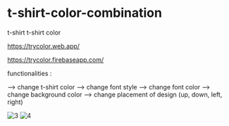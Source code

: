 # t-shirt-color-combination
t-shirt
t-shirt color 

https://trycolor.web.app/

https://trycolor.firebaseapp.com/


functionalities : 

-->  change t-shirt color
-->  change font style
-->  change font color
-->  change background color
-->  change placement of design (up, down, left, right)


![3](https://user-images.githubusercontent.com/53290891/118452679-053c5100-b714-11eb-92b2-e640b7248012.JPG)
![4](https://user-images.githubusercontent.com/53290891/118452690-07061480-b714-11eb-8f31-628e57309883.JPG)

